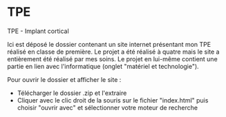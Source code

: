 # TPE
TPE - Implant cortical

Ici est déposé le dossier contenant un site internet présentant mon TPE réalisé en classe de première.
Le projet a été réalisé à quatre mais le site a entièrement été réalisé par mes soins.
Le projet en lui-même contient une partie en lien avec l'informatique (onglet "matériel et technologie").

Pour ouvrir le dossier et afficher le site :

- Télécharger le dossier .zip et l'extraire
- Cliquer avec le clic droit de la souris sur le fichier "index.html" puis choisir "ouvrir avec" et sélectionner votre moteur de recherche
